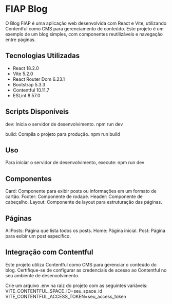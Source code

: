 # FIAP Blog

O Blog FIAP é uma aplicação web desenvolvida com React e Vite, utilizando Contentful como CMS para gerenciamento de conteúdo. Este projeto é um exemplo de um blog simples, com componentes reutilizáveis e navegação entre páginas.

## Tecnologias Utilizadas

- React 18.2.0
- Vite 5.2.0
- React Router Dom 6.23.1
- Bootstrap 5.3.3
- Contentful 10.11.7
- ESLint 8.57.0

## Scripts Disponíveis

dev: Inicia o servidor de desenvolvimento.
npm run dev

build: Compila o projeto para produção.
npm run build

## Uso
Para iniciar o servidor de desenvolvimento, execute:
npm run dev

## Componentes
Card: Componente para exibir posts ou informações em um formato de cartão.
Footer: Componente de rodapé.
Header: Componente de cabeçalho.
Layout: Componente de layout para estruturação das páginas.

## Páginas
AllPosts: Página que lista todos os posts.
Home: Página inicial.
Post: Página para exibir um post específico.

## Integração com Contentful
Este projeto utiliza Contentful como CMS para gerenciar o conteúdo do blog. Certifique-se de configurar as credenciais de acesso ao Contentful no seu ambiente de desenvolvimento.

Crie um arquivo .env na raiz do projeto com as seguintes variáveis:
VITE_CONTENTFUL_SPACE_ID=seu_space_id
VITE_CONTENTFUL_ACCESS_TOKEN=seu_access_token


